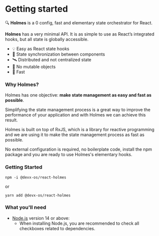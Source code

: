 # Getting started

🔍 **Holmes** is a 0 config, fast and elementary state orchestrator for React.

**Holmes** has a very minimal API. It is as simple to use as React’s integrated hooks, but all state is globally accessible.

- 💡 Easy as React state hooks
- 🔄 State synchronization between components
- 🛰️ Distributed and not centralized state
- 🤯 No mutable objects
- 🚀 Fast

### Why Holmes?

Holmes has one objective: **make state management as easy and fast as possible**.

Simplifying the state management process is a great way to improve the performance of your application and with Holmes we can achieve this result.

Holmes is built on top of RxJS, which is a library for reactive programming and we are using it to make the state management process as fast as possible.

No external configuration is required, no boilerplate code, install the npm package and you are ready to use Holmes's elementary hooks.

### Getting Started

```
npm -i @devx-os/react-holmes
```
or
```
yarn add @devx-os/react-holmes
```

### What you'll need

- [Node.js](https://nodejs.org/en/download/) version 14 or above:
  - When installing Node.js, you are recommended to check all checkboxes related to dependencies.